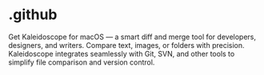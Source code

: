 # .github
Get Kaleidoscope for macOS — a smart diff and merge tool for developers, designers, and writers. Compare text, images, or folders with precision. Kaleidoscope integrates seamlessly with Git, SVN, and other tools to simplify file comparison and version control.
